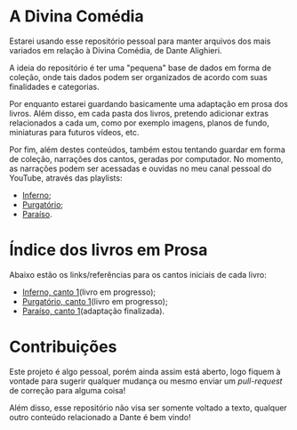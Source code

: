 # A Divina Comédia

Estarei usando esse repositório pessoal para manter arquivos dos mais variados em relação à Divina Comédia, de Dante Alighieri.

A ideia do repositório é ter uma "pequena" base de dados em forma de coleção, onde tais dados podem ser organizados de acordo com suas finalidades e categorias.

Por enquanto estarei guardando basicamente uma adaptação em prosa dos livros. Além disso, em cada pasta dos livros, pretendo adicionar extras relacionados a cada um, como por exemplo imagens, planos de fundo, miniaturas para futuros vídeos, etc.

Por fim, além destes conteúdos, também estou tentando guardar em forma de coleção, narrações dos cantos, geradas por computador. No momento, as narrações podem ser acessadas e ouvidas no meu canal pessoal do YouTube, através das playlists:

- [Inferno](https://www.youtube.com/playlist?list=PLhLOnH9KU7x-miI6I3OXZftMeoq_IOFF9);
- [Purgatório](https://www.youtube.com/playlist?list=PLhLOnH9KU7x-CfaEWVYRcSj0YAhmuyTtS);
- [Paraíso](https://www.youtube.com/playlist?list=PLhLOnH9KU7x9TSVvE47M5eQNjbxYqscSy).

# Índice dos livros em Prosa

Abaixo estão os links/referências para os cantos iniciais de cada livro:

- [Inferno, canto 1](/a_inferno/1/README.md)(livro em progresso);
- [Purgatório, canto 1](/b_purgatorio/1/README.md)(livro em progresso);
- [Paraíso, canto 1](/c_paraiso/1/README.md)(adaptação finalizada).

# Contribuições

Este projeto é algo pessoal, porém ainda assim está aberto, logo fiquem à vontade para sugerir qualquer mudança ou mesmo enviar um _pull-request_ de correção para alguma coisa!

Além disso, esse repositório não visa ser somente voltado a texto, qualquer outro conteúdo relacionado a Dante é bem vindo!
